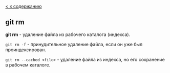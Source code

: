 [< к содержанию](./readme.md)

## git rm

**git rm** - удаление файла из рабочего каталога (индекса). 

`git rm -f` - принудительное удаление файла, если он уже был проиндексирован.

`git rm --cached <file>` - удаление файла из индекса, но его сохранение в рабочем каталоге.